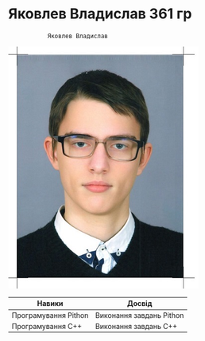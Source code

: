 # Яковлев Владислав 361 гр
               Яковлев Владислав
                            
![Screnshot](https://github.com/vladislav361/-361-/blob/main/pimg361.jpg)


| Навики                   | Досвід                      |
|--------------------------|-----------------------------|
| Програмування Pithon     | Виконання завдань Pithon    |
| Програмування С++        | Виконання завдань С++       |
 
